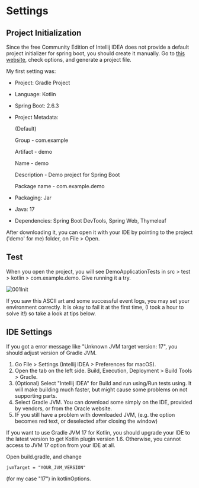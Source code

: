 # Settings
## Project Initialization
Since the free Community Edition of Intellij IDEA does not provide a default project initializer for spring boot, you should create it manually.
Go to [this website](https://start.spring.io/), check options, and generate a project file.

My first setting was:

- Project: Gradle Project
- Language: Kotlin
- Spring Boot: 2.6.3
- Project Metadata:

    (Default)
    
    Group - com.example
    
    Artifact - demo
    
    Name - demo
    
    Description - Demo project for Spring Boot
    
    Package name - com.example.demo
    
- Packaging: Jar
- Java: 17
- Dependencies: Spring Boot DevTools, Spring Web, Thymeleaf

After downloading it, you can open it with your IDE by pointing to the project ('demo' for me) folder, on File > Open.

## Test
When you open the project, you will see DemoApplicationTests in src > test > kotlin > com.example.demo. Give running it a try.

![001Init](https://user-images.githubusercontent.com/48712088/154465956-40c7c360-dce2-4309-932d-0d976cb2fdfd.png)

If you saw this ASCII art and some successful event logs, you may set your environment correctly.
It is okay to fail it at the first time, (I took a hour to solve it!) so take a look at tips below.

## IDE Settings
If you got a error message like "Unknown JVM target version: 17", you should adjust version of Gradle JVM.



1. Go File > Settings (Intellij IDEA > Preferences for macOS).
2. Open the tab on the left side. Build, Execution, Deployment > Build Tools > Gradle.
3. (Optional) Select "Intellij IDEA" for Build and run using/Run tests using. It will make building much faster, but might cause some problems on not supporting parts. 
4. Select Gradle JVM. You can download some simply on the IDE, provided by vendors, or from the Oracle website.
5. IF you still have a problem with downloaded JVM, (e.g. the option becomes red text, or deselected after closing the window) 

If you want to use Gradle JVM 17 for Kotlin, you should upgrade your IDE to the latest version to get Kotlin plugin version 1.6.
Otherwise, you cannot access to JVM 17 option from your IDE at all.

Open build.gradle, and change

    jvmTarget = "YOUR_JVM_VERSION"
    
(for my case "17") in kotlinOptions.
